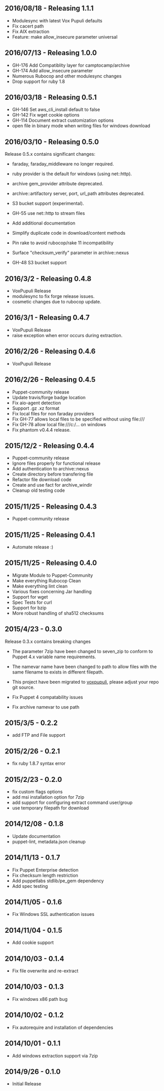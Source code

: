 ## 2016/08/18 - Releasing 1.1.1

* Modulesync with latest Vox Pupuli defaults
* Fix cacert path
* Fix AIX extraction
* Feature: make allow_insecure parameter universal


## 2016/07/13 - Releasing 1.0.0

* GH-176 Add Compatiblity layer for camptocamp/archive
* GH-174 Add allow_insecure parameter
* Numerous Rubocop and other modulesync changes
* Drop support for ruby 1.8


## 2016/03/18 - Releasing 0.5.1

* GH-146 Set aws_cli_install default to false
* GH-142 Fix wget cookie options
* GH-114 Document extract customization options
* open file in binary mode when writing files for windows download


## 2016/03/10 - Releasing 0.5.0

Release 0.5.x contains significant changes:

* faraday, faraday_middleware no longer required.
* ruby provider is the default for windows (using net::http).
* archive gem_provider attribute deprecated.
* archive::artifactory server, port, url_path attributes deprecated.
* S3 bucket support (experimental).

* GH-55 use net::http to stream files
* Add additional documentation
* Simplify duplicate code in download/content methods
* Pin rake to avoid rubocop/rake 11 incompatibility
* Surface "checksum_verify" parameter in archive::nexus
* GH-48 S3 bucket support


## 2016/3/2 - Releasing 0.4.8

* VoxPupuli Release
* modulesync to fix forge release issues.
* cosmetic changes due to rubocop update.


## 2016/3/1 - Releasing 0.4.7

* VoxPupuli Release
* raise exception when error occurs during extraction.

## 2016/2/26 - Releasing 0.4.6

* VoxPupuli Release


## 2016/2/26 - Releasing 0.4.5

* Puppet-community release
* Update travis/forge badge location
* Fix aio-agent detection
* Support .gz .xz format
* Fix local files for non faraday providers
* Fix GH-77 allows local files to be specified without using file:///
* Fix GH-78 allow local file:///c:/... on windows
* Fix phantom v0.4.4 release.


## 2015/12/2 - Releasing 0.4.4

* Puppet-community release
* Ignore files properly for functional release
* Add authentication to archive::nexus
* Create directory before transfering file
* Refactor file download code
* Create and use fact for archive_windir
* Cleanup old testing code


## 2015/11/25 - Releasing 0.4.3

* Puppet-community release


## 2015/11/25 - Releasing 0.4.1

* Automate release :)


## 2015/11/25 - Releasing 0.4.0

* Migrate Module to Puppet-Community
* Make everything Rubocop Clean
* Make everything lint clean
* Various fixes concerning Jar handling
* Support for wget
* Spec Tests for curl
* Support for bzip
* More robust handling of sha512 checksums


## 2015/4/23 - 0.3.0

Release 0.3.x contains breaking changes

* The parameter 7zip have been changed to seven_zip to conform to Puppet 4.x variable name requirements.
* The namevar name have been changed to path to allow files with the same filename to exists in different filepath.
* This project have been migrated to [voxpupuli](https://github.com/voxpupuli/puppet-archive), please adjust your repo git source.

* Fix Puppet 4 compatability issues
* Fix archive namevar to use path


## 2015/3/5 - 0.2.2

* add FTP and File support


## 2015/2/26 - 0.2.1

* fix ruby 1.8.7 syntax error


## 2015/2/23 - 0.2.0

* fix custom flags options
* add msi installation option for 7zip
* add support for configuring extract command user/group
* use temporary filepath for download


## 2014/12/08 - 0.1.8

* Update documentation
* puppet-lint, metadata.json cleanup


## 2014/11/13 - 0.1.7

* Fix Puppet Enterprise detection
* Fix checksum length restriction
* Add puppetlabs stdlib/pe_gem dependency
* Add spec testing


## 2014/11/05 - 0.1.6

* Fix Windows SSL authentication issues


## 2014/11/04 - 0.1.5

* Add cookie support


## 2014/10/03 - 0.1.4

* Fix file overwrite and re-extract


## 2014/10/03 - 0.1.3

* Fix windows x86 path bug


## 2014/10/02 - 0.1.2

* Fix autorequire and installation of dependencies


## 2014/10/01 - 0.1.1

* Add windows extraction support via 7zip


## 2014/9/26 - 0.1.0

* Initial Release
